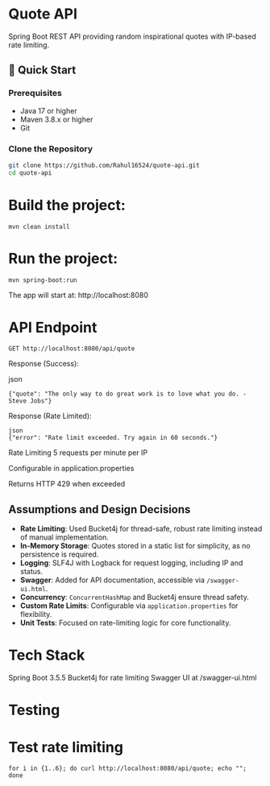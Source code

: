 # Quote API

Spring Boot REST API providing random inspirational quotes with IP-based rate limiting.

## 🚀 Quick Start

### Prerequisites
- Java 17 or higher
- Maven 3.8.x or higher
- Git

### Clone the Repository
```bash
git clone https://github.com/Rahul16524/quote-api.git
cd quote-api
   ```
# Build the project:
```
mvn clean install 
```


# Run the project:
```
mvn spring-boot:run
```
The app will start at: http://localhost:8080

# API Endpoint
```
GET http://localhost:8080/api/quote
```

Response (Success):

json

```
{"quote": "The only way to do great work is to love what you do. - Steve Jobs"}
```

Response (Rate Limited):

```
json
{"error": "Rate limit exceeded. Try again in 60 seconds."}
```

Rate Limiting
5 requests per minute per IP

Configurable in application.properties

Returns HTTP 429 when exceeded

## Assumptions and Design Decisions

- **Rate Limiting**: Used Bucket4j for thread-safe, robust rate limiting instead of manual implementation.
- **In-Memory Storage**: Quotes stored in a static list for simplicity, as no persistence is required.
- **Logging**: SLF4J with Logback for request logging, including IP and status.
- **Swagger**: Added for API documentation, accessible via `/swagger-ui.html`.
- **Concurrency**: `ConcurrentHashMap` and Bucket4j ensure thread safety.
- **Custom Rate Limits**: Configurable via `application.properties` for flexibility.
- **Unit Tests**: Focused on rate-limiting logic for core functionality.
# Tech Stack
Spring Boot 3.5.5
Bucket4j for rate limiting
Swagger UI at /swagger-ui.html

# Testing
# Test rate limiting
```
for i in {1..6}; do curl http://localhost:8080/api/quote; echo ""; done
```


